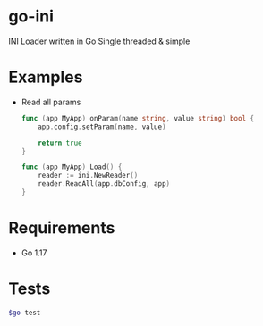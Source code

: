 # go-ini
INI Loader written in Go
Single threaded & simple

# Examples
* Read all params
    ```go
    func (app MyApp) onParam(name string, value string) bool {
        app.config.setParam(name, value)

        return true
    }

    func (app MyApp) Load() {
        reader := ini.NewReader()
        reader.ReadAll(app.dbConfig, app)
    }
    ```

# Requirements
* Go 1.17

# Tests
```bash
$go test
```
